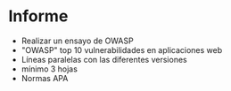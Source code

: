 # Informe
* Realizar un ensayo de OWASP
* "OWASP"  top 10 vulnerabilidades en aplicaciones web
* Líneas paralelas con las diferentes versiones
* mínimo 3 hojas
* Normas APA